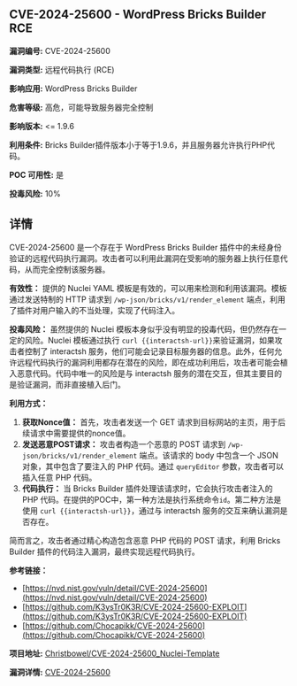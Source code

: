 ## CVE-2024-25600 - WordPress Bricks Builder RCE

**漏洞编号:** CVE-2024-25600

**漏洞类型:** 远程代码执行 (RCE)

**影响应用:** WordPress Bricks Builder

**危害等级:** 高危，可能导致服务器完全控制

**影响版本:** <= 1.9.6

**利用条件:** Bricks Builder插件版本小于等于1.9.6，并且服务器允许执行PHP代码。

**POC 可用性:** 是

**投毒风险:** 10%

## 详情

CVE-2024-25600 是一个存在于 WordPress Bricks Builder 插件中的未经身份验证的远程代码执行漏洞。攻击者可以利用此漏洞在受影响的服务器上执行任意代码，从而完全控制该服务器。

**有效性：**
提供的 Nuclei YAML 模板是有效的，可以用来检测和利用该漏洞。模板通过发送特制的 HTTP 请求到 `/wp-json/bricks/v1/render_element` 端点，利用了插件对用户输入的不当处理，实现了代码注入。

**投毒风险：**
虽然提供的 Nuclei 模板本身似乎没有明显的投毒代码，但仍然存在一定的风险。Nuclei 模板通过执行 `curl {{interactsh-url}}`来验证漏洞，如果攻击者控制了 interactsh 服务，他们可能会记录目标服务器的信息。此外，任何允许远程代码执行的漏洞利用都存在潜在的风险，即在成功利用后，攻击者可能会植入恶意代码。代码中唯一的风险是与 interactsh 服务的潜在交互，但其主要目的是验证漏洞，而非直接植入后门。

**利用方式：**
1.  **获取Nonce值：** 首先，攻击者发送一个 GET 请求到目标网站的主页，用于后续请求中需要提供的nonce值。
2.  **发送恶意POST请求：** 攻击者构造一个恶意的 POST 请求到 `/wp-json/bricks/v1/render_element` 端点。该请求的 body 中包含一个 JSON 对象，其中包含了要注入的 PHP 代码。通过 `queryEditor` 参数，攻击者可以插入任意 PHP 代码。
3.  **代码执行：** 当 Bricks Builder 插件处理该请求时，它会执行攻击者注入的 PHP 代码。在提供的POC中，第一种方法是执行系统命令`id`。第二种方法是使用 `curl {{interactsh-url}}`，通过与 interactsh 服务的交互来确认漏洞是否存在。

简而言之，攻击者通过精心构造包含恶意 PHP 代码的 POST 请求，利用 Bricks Builder 插件的代码注入漏洞，最终实现远程代码执行。

**参考链接：**
*   [https://nvd.nist.gov/vuln/detail/CVE-2024-25600](https://nvd.nist.gov/vuln/detail/CVE-2024-25600)
*   [https://github.com/K3ysTr0K3R/CVE-2024-25600-EXPLOIT](https://github.com/K3ysTr0K3R/CVE-2024-25600-EXPLOIT)
*   [https://github.com/Chocapikk/CVE-2024-25600](https://github.com/Chocapikk/CVE-2024-25600)

**项目地址:** [Christbowel/CVE-2024-25600_Nuclei-Template](https://github.com/Christbowel/CVE-2024-25600_Nuclei-Template)

**漏洞详情:** [CVE-2024-25600](https://nvd.nist.gov/vuln/detail/CVE-2024-25600)
